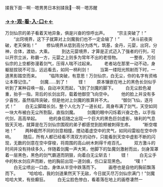 揉我下面⋯啊⋯嗯男男日本别揉我🐻⋯啊⋯嗯苏醒


### <a href="https://7t9e.com">→→-观-看-入-口←←</a>


万剑仙宗的弟子看着天地异象，俱是兴奋的惊呼出声。
　　“宗主突破了！”
　　“出窍境界，这下子就算对上剑魔我们也不一定会输了！”
　　“决斗前夜突破，老天保佑！”
　　修仙境界从低到高分为炼气，筑基，金丹，元婴，出窍，分神，合体，渡劫，大乘。
　　到达元婴境界，才算是正式迈入了强者的行列，可以开宗立派，称霸一方，元婴之上则多为常年不出的老怪物。
　　一整夜，万剑仙宗的上空都弥漫着剑气，压得人喘不过起来。
　　老者站在那里一动不动，身躯挺拔锐不可当，远远看去，如同一柄利剑！
　　当第一缕阳光照射而下时，一道黑影踏空而来。
　　“临阵突破，有意思！万剑仙宗，白无尘，你的名字有资格让本尊记住。”
　　剑魔……到了！
　　铿！
　　原本镶嵌在地上的黑色长剑似乎听到了某种召唤一般，自动冲天而起，飞到了剑魔的脚下。
　　白无尘脸色凝重，抬手一指，背后的长剑出窍，载着他御空飞向空中。
　　他的脸上并没有多少喜悦，虽然临阵突破，但是他对上剑魔的胜算并不大。
　　“御剑飞仙，逐月式！”
　　白无尘脚踏长剑，整个人化为了一道长虹，周身布满了剑气，天空如同一块大布被白无尘所割裂，直指剑魔。
　　剑魔的眼中闪烁着兴奋之色，以手指代剑，高高举起。
　　他的身后随之出现一个巨大的黑色巨剑虚影，锋利的气息毁天灭地，就算是在万剑仙宗围观的弟子都感觉到脸颊被刺得生疼。
　　“断空噬地！”
　　两种截然不同的剑意相撞，搅动着虚空中的灵气，如同闷雷般在空中炸响。
　　随后，所有人都已经看不清双方的动作，只能看到天空中虚影不断的闪现，无数的剑意在空中穿梭，将周围的高山树木刺得千疮百孔。
　　双方激斗的时间并没有持续多久，伴随着剑魔一声大笑，他脚下的坠魔剑激射而出，剑身笼罩着一层黑色，黑色的剑气霸道而阴狠，向着白无尘斩去！
　　铿！
　　白无尘手中的秋水剑应声而断，他的胸前出现一道剑痕，伤口呈现黑色。
　　“噗！”
　　白无尘喷出一口血，身体从半空中跌落而下。
　　画卷也是自他的胸前飘落而下。
　　“哈哈哈，我的剑道果然天下无敌，今日就灭尽万剑仙宗满门！”剑魔哈哈大笑，有些癫狂。
　　白无尘脸色惨白，看着落在地上的画卷凄然一
